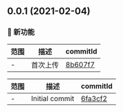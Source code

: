 ## 0.0.1 (2021-02-04)

### 🌟 新功能
范围|描述|commitId
--|--|--
 - | 首次上传 | [8b607f7](https://github.com/taosiqi/v3ts-template/commit/8b607f7)


范围|描述|commitId
--|--|--
 - | Initial commit | [6fa3cf2](https://github.com/taosiqi/v3ts-template/commit/6fa3cf2)

